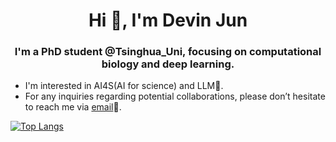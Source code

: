 <h1 align="center">Hi 👋, I'm Devin Jun</h1>
<h3 align="center">I'm a PhD student @Tsinghua_Uni, focusing on computational biology and deep learning.</h3>

- I'm interested in AI4S(AI for science) and LLM📝.
- For any inquiries regarding potential  collaborations, please don’t hesitate to reach me via  [email](zhuj21@mails.tsinghua.edu.cn)📮.
  
[![Top Langs](https://github-readme-stats.vercel.app/api/top-langs/?username=devin-jun&layout=compact)](https://github.com/anuraghazra/github-readme-stats)
